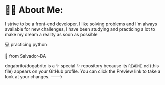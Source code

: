 # 🙋‍♂️ About Me:

I strive to be a front-end developer, I like solving problems and I'm always available for new challenges, I have been studying and practicing a lot to make my dream a reality as soon as possible

💻 practicing python

🚩 from Salvador-BA

dogabrito/dogabrito is a ✨ special ✨ repository because its `README.md` (this file) appears on your GitHub profile.
You can click the Preview link to take a look at your changes.
--->
